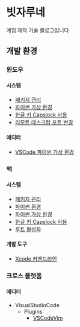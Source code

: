 # 빗자루네 

게임 제작 기술 블로그입니다

## 개발 환경

### 윈도우

#### 시스템

* [패키지 관리](./windows_package_management.md)
* [파이썬 가상 환경](./windows_python_virtualenv.md)
* [한글 키 Capslock 사용](./windows_hangul_key_capslock.md)
* [리모트 데스크탑 포트 변경](./windows_remote_desktop_port.md)

#### 에디터

* [VSCode 파이썬 가상 환경](./windows_vscode_python_virtualenv.md)

### 맥

#### 시스템

* [패키지 관리](./mac_package.md)
* [파이썬 환경](./mac_python_pyenv.md)
* [파이썬 가상 환경](./mac_python_virtualenvwrapper.md)
* [한글 키 Capslock 사용](./mac_hangul_key_capslock.md)
* [루트 활성화](./mac_root_enable.md)

#### 개발 도구 

* [Xcode 커맨드라인](./mac_xcode_command_line.md)

### 크로스 플랫폼

#### 에디터

* VisualStudioCode
    * Plugins
        * [VSCodeVim](./vscode_plugin_vim.md)
